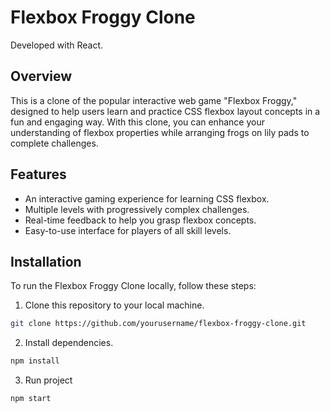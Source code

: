 # Flexbox Froggy Clone
Developed with React.

## Overview

This is a clone of the popular interactive web game "Flexbox Froggy," designed to help users learn and practice CSS flexbox layout concepts in a fun and engaging way. With this clone, you can enhance your understanding of flexbox properties while arranging frogs on lily pads to complete challenges.

## Features

- An interactive gaming experience for learning CSS flexbox.
- Multiple levels with progressively complex challenges.
- Real-time feedback to help you grasp flexbox concepts.
- Easy-to-use interface for players of all skill levels.

## Installation

To run the Flexbox Froggy Clone locally, follow these steps:

1. Clone this repository to your local machine.

```bash
git clone https://github.com/yourusername/flexbox-froggy-clone.git
```

2. Install dependencies.
```bash
npm install
```

3. Run project
```bash
npm start
```
